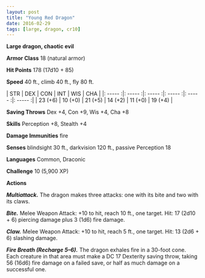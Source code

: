 ```yaml
---
layout: post
title: "Young Red Dragon"
date: 2016-02-29
tags: [large, dragon, cr10]
---
```


**Large dragon, chaotic evil**

**Armor Class** 18 (natural armor)

**Hit Points** 178 (17d10 + 85)

**Speed** 40 ft., climb 40 ft., fly 80 ft.

|   STR   |   DEX   |   CON   |   INT   |   WIS   |   CHA   |
|: ----- :|: ----- :|: ----- :|: ----- :|: ----- :|: ----- :|
| 23 (+6) | 10 (+0) | 21 (+5) | 14 (+2) | 11 (+0) | 19 (+4) |

**Saving Throws** Dex +4, Con +9, Wis +4, Cha +8 

**Skills** Perception +8, Stealth +4 

**Damage Immunities** fire 

**Senses** blindsight 30 ft., darkvision 120 ft., passive Perception 18 

**Languages** Common, Draconic 

**Challenge** 10 (5,900 XP)

**Actions** 

***Multiattack.*** The dragon makes three attacks: one with its bite and two with its claws. 

***Bite.*** Melee Weapon Attack: +10 to hit, reach 10 ft., one target. Hit: 17 (2d10 + 6) piercing damage plus 3 (1d6) fire damage. 

***Claw.*** Melee Weapon Attack: +10 to hit, reach 5 ft., one target. Hit: 13 (2d6 + 6) slashing damage. 

***Fire Breath (Recharge 5–6).*** The dragon exhales fire in a 30-foot cone. Each creature in that area must make a DC 17 Dexterity saving throw, taking 56 (16d6) fire damage on a failed save, or half as much damage on a successful one.